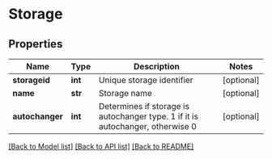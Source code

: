 # Storage

## Properties
Name | Type | Description | Notes
------------ | ------------- | ------------- | -------------
**storageid** | **int** | Unique storage identifier | [optional] 
**name** | **str** | Storage name | [optional] 
**autochanger** | **int** | Determines if storage is autochanger type. 1 if it is autochanger, otherwise 0 | [optional] 

[[Back to Model list]](../README.md#documentation-for-models) [[Back to API list]](../README.md#documentation-for-api-endpoints) [[Back to README]](../README.md)

